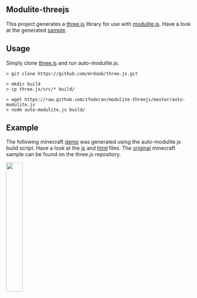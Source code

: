 ## Modulite-threejs

This project generates a [three.js](https://github.com/mrdoob/three.js/) library for use with [modulite.js](https://github.com/zfedoran/modulite.js). Have a look at the generated [sample](https://github.com/zfedoran/modulite-threejs/tree/master/example/js/threejs).

## Usage

Simply clone [three.js](https://github.com/mrdoob/three.js/) and run auto-modulite.js.

```
> git clone https://github.com/mrdoob/three.js.git

> mkdir build
> cp three.js/src/* build/

> wget https://raw.github.com/zfedoran/modulite-threejs/master/auto-modulite.js
> node auto-modulite.js build/
```

## Example
The following minecraft <a href="http://zfedoran.github.com/modulite-threejs/example/index.html">demo</a> was generated using the auto-modulite.js build script. Have a look at the <a href="https://github.com/zfedoran/modulite-threejs/blob/master/example/js/webgl_geometry_minecraft_ao.js">js</a> and <a href="https://github.com/zfedoran/modulite-threejs/blob/master/example/index.html">html</a> files. The [original](http://mrdoob.github.com/three.js/) minecraft sample can be found on the three.js repository.

<a href="http://zfedoran.github.com/modulite-threejs/example/index.html"><img width="30%" src="https://github.com/zfedoran/modulite-threejs/raw/master/example/images/webgl_geometry_minecraft_ao.png"></a>
